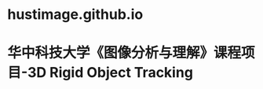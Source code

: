 # hustimage.github.io
华中科技大学《图像分析与理解》课程项目-3D Rigid Object Tracking
===============================================================

